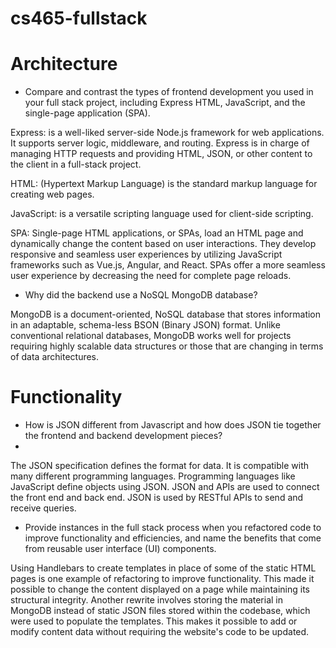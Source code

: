 # cs465-fullstack

# Architecture
- Compare and contrast the types of frontend development you used in your full stack project, including Express HTML, JavaScript, and the single-page application (SPA).
  
Express: is a well-liked server-side Node.js framework for web applications. It supports server logic, middleware, and routing. Express is in charge of managing HTTP requests and providing HTML, JSON, or other content to the client in a full-stack project.
  
  HTML: (Hypertext Markup Language) is the standard markup language for creating web pages.
    
  JavaScript: is a versatile scripting language used for client-side scripting.
    
  SPA: Single-page HTML applications, or SPAs, load an HTML page and dynamically change the content based on user interactions. They develop responsive and seamless user experiences by   utilizing JavaScript frameworks such as Vue.js, Angular, and React. SPAs offer a more seamless user experience by decreasing the need for complete page reloads.
    
- Why did the backend use a NoSQL MongoDB database?
  
MongoDB is a document-oriented, NoSQL database that stores information in an adaptable, schema-less BSON (Binary JSON) format. Unlike conventional relational databases, MongoDB works well for projects requiring highly scalable data structures or those that are changing in terms of data architectures.

# Functionality
- How is JSON different from Javascript and how does JSON tie together the frontend and backend development pieces?
-   
The JSON specification defines the format for data. It is compatible with many different programming languages. Programming languages like JavaScript define objects using JSON. JSON and APIs are used to connect the front end and back end. JSON is used by RESTful APIs to send and receive queries.
  
- Provide instances in the full stack process when you refactored code to improve functionality and efficiencies, and name the benefits that come from reusable user interface (UI) components.
  
Using Handlebars to create templates in place of some of the static HTML pages is one example of refactoring to improve functionality. This made it possible to change the content displayed on a page while maintaining its structural integrity. Another rewrite involves storing the material in MongoDB instead of static JSON files stored within the codebase, which were used to populate the templates. This makes it possible to add or modify content data without requiring the website's code to be updated.


